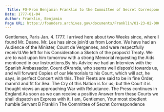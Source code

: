 ```yaml
---
 Title: FO-From Benjamin Franklin to the Committee of Secret Correspondence, 4 January 1777
Date: 1777-01-04
Author: Franklin, Benjamin
Page URL: https://founders.archives.gov/documents/Franklin/01-23-02-0066
---
```


Gentlemen,
Paris Jan. 4. 1777.
I arrived here about two Weeks since, where I found Mr. Deane. Mr. Lee has since join’d us from London. We have had an Audience of the Minister, Count de Vergennes, and were respectfully receiv’d.We left for his Consideration a Sketch of the propos’d Treaty. We are to wait upon him tomorrow with a strong Memorial requesting the Aids mentioned in our Instructions.By his Advice we had an Interview with the Spanish Ambassador, Count d’Aranda, who seems well dispos’d towards us, and will forward Copies of our Memorials to his Court, which will act, he says, in perfect Concert with this. Their Fleets are said to be in fine Order, mann’d and fit for Sea. The Cry of this Nation is for us; but the Court it is thought views an approaching War with Reluctance. The Press continues in England.As soon as we can receive a positive Answer from these Courts we shall dispatch an Express with it. I am, Gentlemen, Your most obedient humble Servant
B Franklin
The Committee of Secret Correspondence

